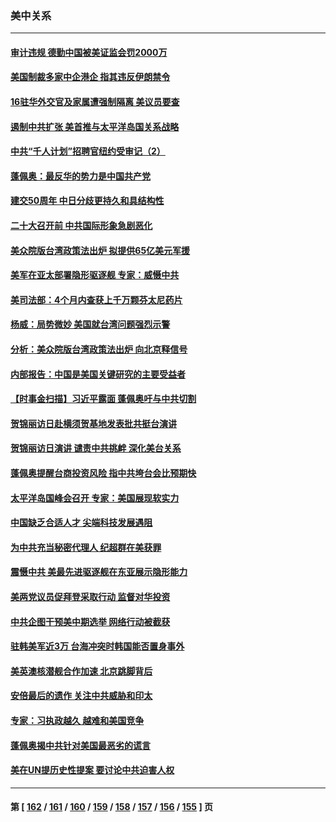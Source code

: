 ### 美中关系
---
#### [审计违规 德勤中国被美证监会罚2000万](../../pages/nf1412576/n13835766.md) 
#### [美国制裁多家中企港企 指其违反伊朗禁令](../../pages/nf1412576/n13835673.md) 
#### [16驻华外交官及家属遭强制隔离 美议员要查](../../pages/nf1412576/n13835668.md) 
#### [遏制中共扩张 美首推与太平洋岛国关系战略](../../pages/nf1412576/n13835479.md) 
#### [中共“千人计划”招聘官纽约受审记（2）](../../pages/nf1412576/n13835044.md) 
#### [蓬佩奥：最反华的势力是中国共产党](../../pages/nf1412576/n13835399.md) 
#### [建交50周年 中日分歧更持久和具结构性](../../pages/nf1412576/n13835405.md) 
#### [二十大召开前 中共国际形象急剧恶化](../../pages/nf1412576/n13835240.md) 
#### [美众院版台湾政策法出炉 拟提供65亿美元军援](../../pages/nf1412576/n13834951.md) 
#### [美军在亚太部署隐形驱逐舰 专家：威慑中共](../../pages/nf1412576/n13835188.md) 
#### [美司法部：4个月内查获上千万颗芬太尼药片](../../pages/nf1412576/n13835129.md) 
#### [杨威：局势微妙 美国就台湾问题强烈示警](../../pages/nf1412576/n13835024.md) 
#### [分析：美众院版台湾政策法出炉 向北京释信号](../../pages/nf1412576/n13834961.md) 
#### [内部报告：中国是美国关键研究的主要受益者](../../pages/nf1412576/n13834984.md) 
#### [【时事金扫描】习近平露面 蓬佩奥吁与中共切割](../../pages/nf1412576/n13833843.md) 
#### [贺锦丽访日赴横须贺基地发表批共挺台演讲](../../pages/nf1412576/n13834622.md) 
#### [贺锦丽访日演讲 谴责中共挑衅 深化美台关系](../../pages/nf1412576/n13834465.md) 
#### [蓬佩奥提醒台商投资风险 指中共垮台会比预期快](../../pages/nf1412576/n13834260.md) 
#### [太平洋岛国峰会召开 专家：美国展现软实力](../../pages/nf1412576/n13834401.md) 
#### [中国缺乏合适人才 尖端科技发展遇阻](../../pages/nf1412576/n13834298.md) 
#### [为中共充当秘密代理人 纪超群在美获罪](../../pages/nf1412576/n13833931.md) 
#### [震慑中共 美最先进驱逐舰在东亚展示隐形能力](../../pages/nf1412576/n13833918.md) 
#### [美两党议员促拜登采取行动 监督对华投资](../../pages/nf1412576/n13833908.md) 
#### [中共企图干预美中期选举 网络行动被截获](../../pages/nf1412576/n13833877.md) 
#### [驻韩美军近3万 台海冲突时韩国能否置身事外](../../pages/nf1412576/n13833401.md) 
#### [美英澳核潜舰合作加速 北京跳脚背后](../../pages/nf1412576/n13833345.md) 
#### [安倍最后的遗作 关注中共威胁和印太](../../pages/nf1412576/n13833342.md) 
#### [专家：习执政越久 越难和美国竞争](../../pages/nf1412576/n13833282.md) 
#### [蓬佩奥揭中共针对美国最恶劣的谎言](../../pages/nf1412576/n13833370.md) 
#### [美在UN提历史性提案 要讨论中共迫害人权](../../pages/nf1412576/n13833221.md) 

---
#### 第 [ [162](./162.md) / [161](./161.md) / [160](./160.md) / [159](./159.md) / [158](./158.md) / [157](./157.md) / [156](./156.md) / [155](./155.md) ] 页
